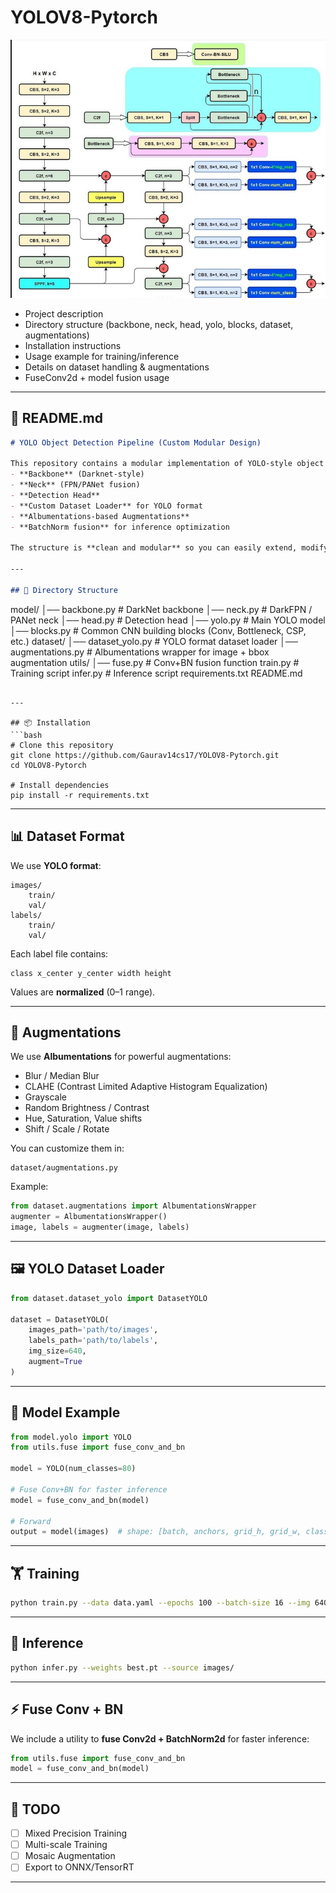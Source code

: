 # YOLOV8-Pytorch

![YOLO-V8](https://github.com/Gaurav14cs17/YOLOV8-Pytorch/blob/main/images/v8_structure.jpg)


* Project description
* Directory structure (backbone, neck, head, yolo, blocks, dataset, augmentations)
* Installation instructions
* Usage example for training/inference
* Details on dataset handling & augmentations
* FuseConv2d + model fusion usage

---

## 📄 **README.md**

```markdown
# YOLO Object Detection Pipeline (Custom Modular Design)

This repository contains a modular implementation of YOLO-style object detection with:
- **Backbone** (Darknet-style)
- **Neck** (FPN/PANet fusion)
- **Detection Head**
- **Custom Dataset Loader** for YOLO format
- **Albumentations-based Augmentations**
- **BatchNorm fusion** for inference optimization

The structure is **clean and modular** so you can easily extend, modify, or replace components.

---

## 📂 Directory Structure
```

model/
│── backbone.py       # DarkNet backbone
│── neck.py           # DarkFPN / PANet neck
│── head.py           # Detection head
│── yolo.py           # Main YOLO model
│── blocks.py         # Common CNN building blocks (Conv, Bottleneck, CSP, etc.)
dataset/
│── dataset\_yolo.py   # YOLO format dataset loader
│── augmentations.py  # Albumentations wrapper for image + bbox augmentation
utils/
│── fuse.py           # Conv+BN fusion function
train.py              # Training script
infer.py              # Inference script
requirements.txt
README.md

````

---

## 📦 Installation
```bash
# Clone this repository
git clone https://github.com/Gaurav14cs17/YOLOV8-Pytorch.git
cd YOLOV8-Pytorch

# Install dependencies
pip install -r requirements.txt
````

---

## 📊 Dataset Format

We use **YOLO format**:

```
images/
    train/
    val/
labels/
    train/
    val/
```

Each label file contains:

```
class x_center y_center width height
```

Values are **normalized** (0–1 range).

---

## 🎨 Augmentations

We use **Albumentations** for powerful augmentations:

* Blur / Median Blur
* CLAHE (Contrast Limited Adaptive Histogram Equalization)
* Grayscale
* Random Brightness / Contrast
* Hue, Saturation, Value shifts
* Shift / Scale / Rotate

You can customize them in:

```
dataset/augmentations.py
```

Example:

```python
from dataset.augmentations import AlbumentationsWrapper
augmenter = AlbumentationsWrapper()
image, labels = augmenter(image, labels)
```

---

## 🖼 YOLO Dataset Loader

```python
from dataset.dataset_yolo import DatasetYOLO

dataset = DatasetYOLO(
    images_path='path/to/images',
    labels_path='path/to/labels',
    img_size=640,
    augment=True
)
```

---

## 🚀 Model Example

```python
from model.yolo import YOLO
from utils.fuse import fuse_conv_and_bn

model = YOLO(num_classes=80)

# Fuse Conv+BN for faster inference
model = fuse_conv_and_bn(model)

# Forward
output = model(images)  # shape: [batch, anchors, grid_h, grid_w, classes+5]
```

---

## 🏋️ Training

```bash
python train.py --data data.yaml --epochs 100 --batch-size 16 --img 640
```

---

## 🧪 Inference

```bash
python infer.py --weights best.pt --source images/
```

---

## ⚡ Fuse Conv + BN

We include a utility to **fuse Conv2d + BatchNorm2d** for faster inference:

```python
from utils.fuse import fuse_conv_and_bn
model = fuse_conv_and_bn(model)
```

---

## 📌 TODO
* [ ] Mixed Precision Training
* [ ] Multi-scale Training
* [ ] Mosaic Augmentation
* [ ] Export to ONNX/TensorRT

---


